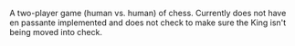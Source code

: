 A two-player game (human vs. human) of chess. Currently does not have en passante implemented and does not check to make sure the King isn't being moved into check. 